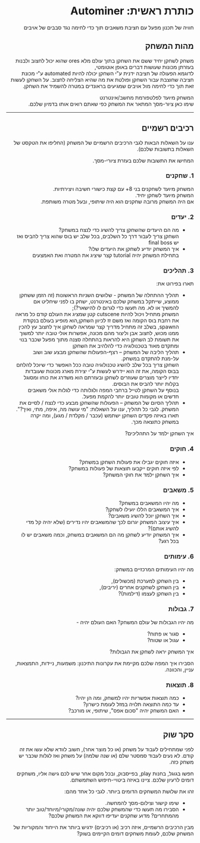 <div dir='rtl' lang='he'>

# כותרת ראשית: Autominer

חוויה של תכנון מפעל עם חציבת משאבים תוך כדי לחימה נגד סבבים של אויבים
## מהות המשחק

<!-- תארו את הרעיון המרכזי של המשחק שלכם
(concept) 
בשלושה-ארבעה משפטים.
 -->
 משחק לשחקן יחיד ששם את השחקן בתוך עולם מלא ores שהוא יכול לחצוב ולבנות בעזרתן מכונות שעושות דברים באופן אוטומטי,   
 לדוגמא הפעולה של חציבה ידנית ע"י השחקן יכולה להיות automated ע"י מכונת חציבה שחוצבת עבור השחקן ופולטת את מה שהיא הצליחה לחצוב.
 על השחקן לעשות זאת תוך כדי לחימה מול אויבים שמגיעים בראונדים במטרה להשמיד את השחקן.
 
<!-- לאיזה פלטפורמה מיועד המשחק שלכם (כגון: מחשב רגיל / טלפון נייד / אינטרנט)? -->
המשחק מיועד לפלטפורמת מחשב/אינטרנט    
שימו כאן ציור-מסך המתאר את המשחק כפי שאתם רואים אותו בדמיון שלכם.

---


## רכיבים רשמיים

ענו על השאלות הבאות לגבי הרכיבים הרשמיים של המשחק
(החליפו את הטקסט של השאלות בתשובות שלכם).

המחישו את התשובות שלכם בעזרת ציורי-מסך.

### 1. שחקנים
המשחק מיועד לשחקנים בני 8+ עם קצת כישורי חשיבה ויצירתיות.  
 המשחק מיועד לשחקן יחיד.  
אם היה המשחק מרובה שחקנים הוא היה שיתופי, ובעל מטרה משותפת.  
### 2. יעדים

* מה הם היעדים שהשחקן צריך להשיג כדי לנצח במשחק?  
השחקן צריך לעבור דרך כל השלבים, בכל שלב יש בוס שהוא צריך להביס ואז יש final boss
* איך המשחק יודיע לשחקן את היעדים שלו?  
 בתחילת המשחק יהיה tutorial קצר שיציג את המטרה ואת האמצעים


### 3. תהליכים

תארו בפירוט את:

* תהליך ההתחלה של המשחק - שלושים השניות הראשונות (זה הזמן ששחקן ממוצע, שייתקל במשחק שלכם באינטרנט, ישחק בו לפני שיחליט אם להמשיך או לא. מה תעשו כדי לגרום לו להישאר?);  
 המשחק מתחיל ויכול להיות cutscene קטן שמציג את העולם קודם כל מראה את רחבת בוס הקומה ואז משם זז לכיוון השחקן,הוא מופיע בעולם בנקודת הspawn, בשלב זה מתחיל מדריך קצר שמראה לשחקן איך לחצוב עץ להכין ממנו מכוש, לחצוב אבן וליצור מהם מכונה, אפשרות אולי טובה יותר למשוך את תשומת לב השחקן היא להראות בהתחלה סצנה מתוך מפעל שכבר בנוי ומתקדם מאוד בטכנולוגיה כדי להלהיב את השחקן  
*	תהליך הליבה של המשחק – רצף-הפעולות שהשחקן מבצע שוב ושוב על-מנת להתקדם במשחק.  
 השחקן צריך בכל שלב להשיג טכנולוגיה טובה ככל האפשר כדי שיוכל להלחם בבוס הקומה, את זה הוא יידרש לעשות ע"י יצירת מארג מכונות שעובדות יחדיו לייצר מוצרים שעוזרים לשחקן ובעזרתם הוא משדרג את כוחו ומסוגל בקלות יותר להביס את הבוסים.  
 בנוסף על השחקן לטייל ברחבי המפה ולגלותה כדי לגלות אולי משאבים חדשים או מקומות טובים יותר להקמת מפעל.  
*	תהליך הסיום של המשחק – הפעולות שהשחקן מבצע כדי לנצח / לסיים את המשחק.
לגבי כל תהליך, ענו על השאלות: "מי עושה מה, איפה, מתי, ואיך?".  תארו באיזה פקדים השחקן ישתמש (עכבר / מקלדת / מגע), ומה יקרה במשחק כתוצאה מכך.

איך השחקן ילמד על התהליכים? 

### 4. חוקים

* איזה חוקים יגבילו את פעולות השחקן במשחק?
* לפי איזה חוקים ייקבעו תוצאות של פעולות במשחק?
* איך השחקן ילמד את חוקי המשחק?


### 5. משאבים

* מה יהיו המשאבים במשחק?
* איך המשאבים הללו יועילו לשחקן?
* איך השחקן יוכל להשיג משאבים?
* איך עיצוב המשחק יגרום לכך שהמשאבים יהיו נדירים (שלא יהיה קל מדי להשיג אותם)?
* איך המשחק יודיע לשחקן מה הם המשאבים במשחק, וכמה משאבים יש לו בכל רגע?

### 6. עימותים

מה יהיו העימותים המרכזיים במשחק:

* בין השחקן למערכת (מכשולים),
* בין השחקן לשחקנים אחרים (יריבים),
* בין השחקן לעצמו (דילמות)? 


### 7. גבולות

מה יהיו הגבולות של עולם המשחק? האם העולם יהיה - 
* סגור או פתוח?
*  עגול או שטוח? 

 איך המשחק יראה לשחקן את הגבולות? 
 
 הסבירו איך המפה שלכם מקיימת את עקרונות התיכנון: משמעות, ניידות, התמצאות, עניין, והכוונה.


### 8. תוצאות

* כמה תוצאות אפשריות יהיו למשחק, ומה הן יהיו? 
* עד כמה התוצאה תלויה במזל לעומת כישרון? 
* האם המשחק יהיה "סכום אפס", שיתופי, או מורכב?

---

## סקר שוק

לפני שמתחילים לעבוד על משחק (או כל מוצר אחר), חשוב לוודא שלא עשו את זה קודם. לא נעים לעבוד סמסטר שלם (או שנה שלמה) על משחק ואז לגלות שכבר יש משחק כזה. 

חפשו בגוגל, בחנות play, בפייסבוק, ובכל מקום אחר שיש לכם גישה אליו, משחקים דומים לרעיון שלכם. ציינו באיזה ביטויי-חיפוש השתמשתם.

זהו את שלושת המשחקים הדומים ביותר. לגבי כל אחד מהם:

* שימו קישור וצילום-מסך להמחשה.
* הסבירו מה תעשו כדי שהמשחק שלכם יהיה שונה/מקורי/מיוחד/טוב יותר מהמתחרים?  מדוע שחקנים יעדיפו דווקא את המשחק שלכם?

מבין הרכיבים הרשמיים, 
איזה רכיב (או רכיבים) ידגיש ביותר את הייחוד והמקוריות של המשחק שלכם, לעומת משחקים דומים הקיימים בשוק?


</div>
